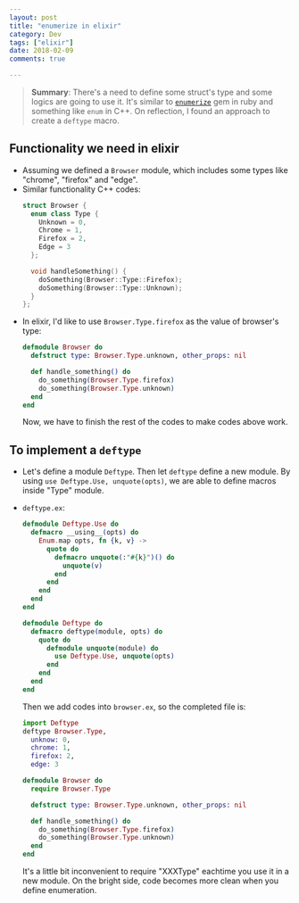 ```yaml
---
layout: post
title: "enumerize in elixir"
category: Dev
tags: ["elixir"]
date: 2018-02-09
comments: true

---
```


>**Summary**:
There's a need to define some struct's type and some logics are going to use it.
It's similar to [``enumerize``](https://github.com/brainspec/enumerize) gem in ruby and something like ``enum`` in C++.
On reflection, I found an approach to create a ``deftype`` macro.

## Functionality we need in elixir
- Assuming we defined a ``Browser`` module, which includes some types like "chrome", "firefox" and "edge".
- Similar functionality C++ codes:
  ```cpp
  struct Browser {
    enum class Type {
      Unknown = 0,
      Chrome = 1,
      Firefox = 2,
      Edge = 3
    };

    void handleSomething() {
      doSomething(Browser::Type::Firefox);
      doSomething(Browser::Type::Unknown);
    }
  };
  ```
- In elixir, I'd like to use ``Browser.Type.firefox`` as the value of browser's type:
  ```elixir
  defmodule Browser do
    defstruct type: Browser.Type.unknown, other_props: nil

    def handle_something() do
      do_something(Browser.Type.firefox)
      do_something(Browser.Type.unknown)
    end
  end
  ```
  Now, we have to finish the rest of the codes to make codes above work.

## To implement a ``deftype``
- Let's define a module ``Deftype``. Then let ``deftype`` define a new module.
  By using ``use Deftype.Use, unquote(opts)``,
  we are able to define macros inside "Type" module.

- ``deftype.ex``:
  ```elixir
  defmodule Deftype.Use do
    defmacro __using__(opts) do
      Enum.map opts, fn {k, v} ->
        quote do
          defmacro unquote(:"#{k}")() do
            unquote(v)
          end
        end
      end
    end
  end

  defmodule Deftype do
    defmacro deftype(module, opts) do
      quote do
        defmodule unquote(module) do
          use Deftype.Use, unquote(opts)
        end
      end
    end
  end
  ```
  Then we add codes into ``browser.ex``, so the completed file is:
  ```elixir
  import Deftype
  deftype Browser.Type,
    unknow: 0,
    chrome: 1,
    firefox: 2,
    edge: 3

  defmodule Browser do
    require Browser.Type

    defstruct type: Browser.Type.unknown, other_props: nil

    def handle_something() do
      do_something(Browser.Type.firefox)
      do_something(Browser.Type.unknown)
    end
  end
  ```
  It's a little bit inconvenient to require "XXXType" eachtime you use it in a new module.
  On the bright side, code becomes more clean when you define enumeration.

